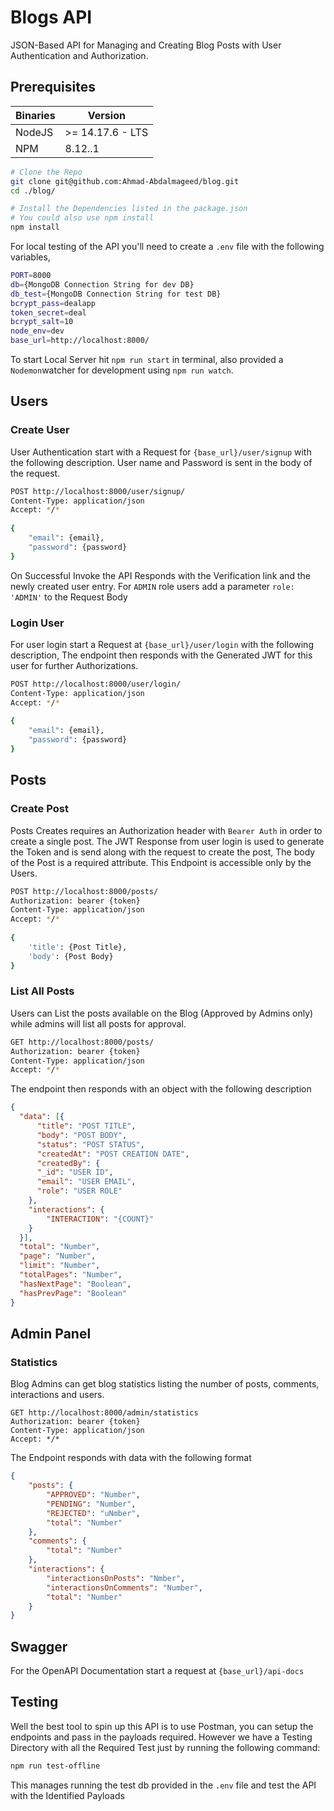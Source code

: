 # Blogs API

JSON-Based API for Managing and Creating Blog Posts with User Authentication and Authorization.



## Prerequisites

| Binaries | Version          |
| -------- | ---------------- |
| NodeJS   | >= 14.17.6 - LTS |
| NPM      | 8.12..1          |

```sh
# Clone the Repo
git clone git@github.com:Ahmad-Abdalmageed/blog.git
cd ./blog/

# Install the Dependencies listed in the package.json 
# You could also use npm install
npm install
```

For local testing of the API you'll need to create a `.env` file with the following variables,

```sh
PORT=8000
db={MongoDB Connection String for dev DB}
db_test={MongoDB Connection String for test DB}
bcrypt_pass=dealapp
token_secret=deal
bcrypt_salt=10
node_env=dev
base_url=http://localhost:8000/
```

To start Local Server hit `npm run start` in terminal, also provided a `Nodemon`watcher for development using `npm run watch`.

## Users

### Create User

User Authentication start with a Request for `{base_url}/user/signup` with the following description. User name and Password is sent in the body of the request.

```sh
POST http://localhost:8000/user/signup/
Content-Type: application/json
Accept: */*
 
{
	"email": {email},
	"password": {password}
}
```

On Successful Invoke the API Responds with the Verification link and the newly created user entry. For `ADMIN` role users add a parameter `role: 'ADMIN'` to the Request Body

### Login User

For user login start a Request at `{base_url}/user/login` with the following description, The endpoint then responds with the Generated JWT for this user for further Authorizations.

```sh
POST http://localhost:8000/user/login/
Content-Type: application/json
Accept: */*
 
{
	"email": {email},
	"password": {password}
}
```



## Posts

### Create Post

Posts Creates requires an Authorization header with `Bearer Auth` in order to create a single post. The JWT Response from user login is used to generate the Token and is send along with the request to create the post, The body of the Post is a required attribute. This Endpoint is accessible only by the Users.

```sh
POST http://localhost:8000/posts/
Authorization: bearer {token}
Content-Type: application/json
Accept: */*
 
{
	'title': {Post Title},
	'body': {Post Body}
}
```

### List All Posts

Users can List the posts available on the Blog (Approved by Admins only) while admins will list all posts for approval. 

```sh
GET http://localhost:8000/posts/
Authorization: bearer {token}
Content-Type: application/json
Accept: */*
```

The endpoint then responds with an object with the following description

```json
{
  "data": [{
      "title": "POST TITLE",
	  "body": "POST BODY",
      "status": "POST STATUS",
      "createdAt": "POST CREATION DATE",
      "createdBy": {
      "_id": "USER ID",
      "email": "USER EMAIL",
      "role": "USER ROLE"
    },
    "interactions": {
        "INTERACTION": "{COUNT}"
    }
  }],
  "total": "Number",
  "page": "Number",
  "limit": "Number",
  "totalPages": "Number",
  "hasNextPage": "Boolean",
  "hasPrevPage": "Boolean"
}
```



## Admin Panel

### Statistics

Blog Admins can get blog statistics listing the number of posts, comments, interactions and users. 

```
GET http://localhost:8000/admin/statistics
Authorization: bearer {token}
Content-Type: application/json
Accept: */*
```

The Endpoint responds with data with the following format

```json
{
	"posts": {
        "APPROVED": "Number",
        "PENDING": "Number",
        "REJECTED": "uNmber",
        "total": "Number"
    },
    "comments": {
        "total": "Number"
    },
    "interactions": {
        "interactionsOnPosts": "Nmber",
        "interactionsOnComments": "Number",
        "total": "Number"
    }    
}
```

## Swagger 

For the OpenAPI Documentation start a request at `{base_url}/api-docs`



## Testing

Well the best tool to spin up this API is to use Postman, you can setup the endpoints and pass in the payloads required. However we have a Testing Directory with all the Required Test just by running the following command:

```sh
npm run test-offline
```

This manages running the test db provided in the `.env` file and test the API with the Identified Payloads
